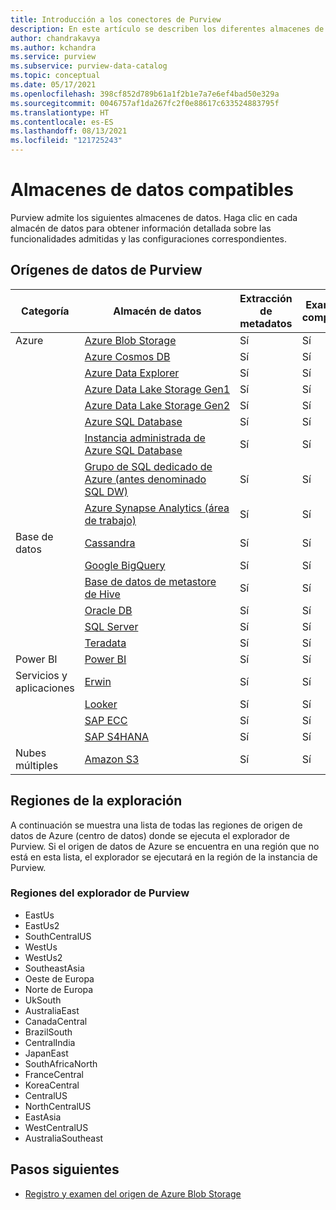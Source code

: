 ```yaml
---
title: Introducción a los conectores de Purview
description: En este artículo se describen los diferentes almacenes de datos y funcionalidades admitidos en Purview
author: chandrakavya
ms.author: kchandra
ms.service: purview
ms.subservice: purview-data-catalog
ms.topic: conceptual
ms.date: 05/17/2021
ms.openlocfilehash: 398cf852d789b61a1f2b1e7a7e6ef4bad50e329a
ms.sourcegitcommit: 0046757af1da267fc2f0e88617c633524883795f
ms.translationtype: HT
ms.contentlocale: es-ES
ms.lasthandoff: 08/13/2021
ms.locfileid: "121725243"
---
```

# <a name="supported-data-stores"></a>Almacenes de datos compatibles

Purview admite los siguientes almacenes de datos. Haga clic en cada almacén de datos para obtener información detallada sobre las funcionalidades admitidas y las configuraciones correspondientes.

## <a name="purview-data-sources"></a>Orígenes de datos de Purview

|**Categoría**|  **Almacén de datos**  |**Extracción de metadatos**|**Examen completo**|**Examen incremental**|**Examen con ámbito**|**Clasificación**|**Lineage**|
|---|---|---|---|---|---|---|---|
| Azure | [Azure Blob Storage](register-scan-azure-blob-storage-source.md)| Sí| Sí| Sí| Sí| Sí| Sí|
||[Azure Cosmos DB](register-scan-azure-cosmos-database.md)|Sí| Sí| Sí| Sí| Sí| Sí|
||[Azure Data Explorer](register-scan-azure-data-explorer.md)|Sí| Sí| Sí| Sí| Sí| Sí|
||[Azure Data Lake Storage Gen1](register-scan-adls-gen1.md)|Sí| Sí| Sí| Sí| Sí| Sí|
||[Azure Data Lake Storage Gen2](register-scan-adls-gen2.md)|Sí| Sí| Sí| Sí| Sí| Sí|
||[Azure SQL Database](register-scan-azure-sql-database.md)|Sí| Sí| No| Sí| Sí| Sí|
||[Instancia administrada de Azure SQL Database](register-scan-azure-sql-database-managed-instance.md)|Sí| Sí| No| Sí| Sí| Sí|
||[Grupo de SQL dedicado de Azure (antes denominado SQL DW)](register-scan-azure-synapse-analytics.md)|Sí| Sí| No| Sí| Sí| Sí|
||[Azure Synapse Analytics (área de trabajo)](register-scan-synapse-workspace.md)|Sí| Sí| No| Sí| Sí| Sí|
|Base de datos|[Cassandra](register-scan-cassandra-source.md)|Sí| Sí| No| No| No| Sí|
||[Google BigQuery](register-scan-google-bigquery-source.md)|Sí| Sí| No| No| No| Sí|
||[Base de datos de metastore de Hive](register-scan-oracle-source.md)|Sí| Sí| No| No| No| Sí|
||[Oracle DB](register-scan-oracle-source.md)|Sí| Sí| No| No| No| Sí|
||[SQL Server](register-scan-on-premises-sql-server.md)|Sí| Sí| No| Sí| Sí| Sí|
||[Teradata](register-scan-teradata-source.md)|Sí| Sí| No| No| No| Sí|
|Power BI|[Power BI](register-scan-power-bi-tenant.md)|Sí| Sí| No| No| No| Sí|
|Servicios y aplicaciones|[Erwin](register-scan-erwin-source.md)|Sí| Sí| No| No| No| Sí|
||[Looker](register-scan-looker-source.md)|Sí| Sí| No| No| No| Sí|
||[SAP ECC](register-scan-sapecc-source.md)|Sí| Sí| No| No| No| Sí|
||[SAP S4HANA](register-scan-saps4hana-source.md)|Sí| Sí| No| No| No| Sí|
|Nubes múltiples|[Amazon S3](register-scan-amazon-s3.md)|Sí| Sí| Sí| Sí| Sí| Sí|

## <a name="scan-regions"></a>Regiones de la exploración
A continuación se muestra una lista de todas las regiones de origen de datos de Azure (centro de datos) donde se ejecuta el explorador de Purview. Si el origen de datos de Azure se encuentra en una región que no está en esta lista, el explorador se ejecutará en la región de la instancia de Purview.
 
### <a name="purview-scanner-regions"></a>Regiones del explorador de Purview

- EastUs
- EastUs2 
- SouthCentralUS
- WestUs
- WestUs2
- SoutheastAsia
- Oeste de Europa
- Norte de Europa
- UkSouth
- AustraliaEast
- CanadaCentral
- BrazilSouth
- CentralIndia
- JapanEast
- SouthAfricaNorth
- FranceCentral
- KoreaCentral
- CentralUS
- NorthCentralUS
- EastAsia
- WestCentralUS
- AustraliaSoutheast

## <a name="next-steps"></a>Pasos siguientes

- [Registro y examen del origen de Azure Blob Storage](register-scan-azure-blob-storage-source.md)
